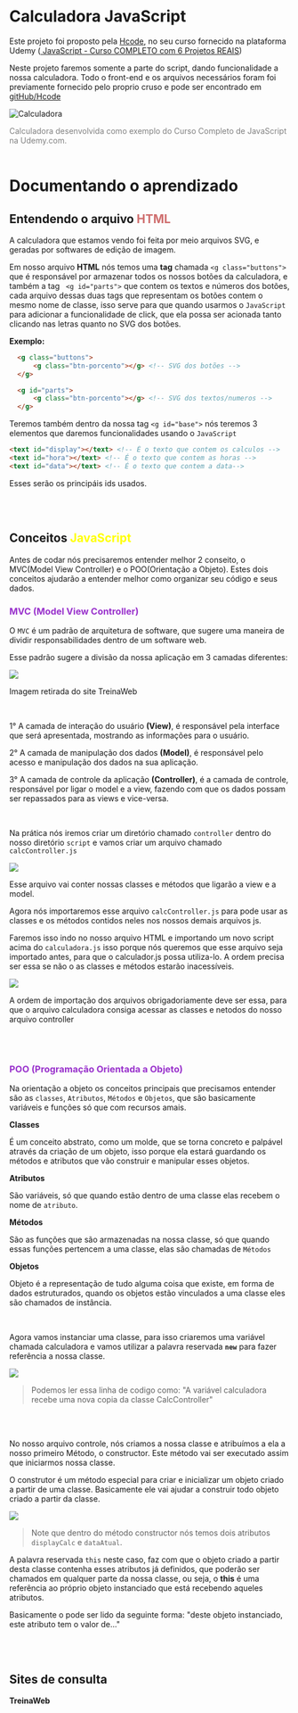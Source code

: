 # Calculadora JavaScript 
 
 
Este projeto foi proposto pela <a href="https://www.hcode.com.br">Hcode</a>, no seu curso fornecido na plataforma Udemy (<a href="https://www.udemy.com/course/javascript-curso-completo/"> 
JavaScript - Curso COMPLETO com 6 Projetos REAIS</a>) 
 
 
Neste projeto faremos somente a parte do script, dando funcionalidade a nossa calculadora. 
Todo o front-end e os arquivos necessários foram foi previamente fornecido pelo proprio cruso e pode ser encontrado em <a  href="https://github.com/hcodebr/curso-javascript-projeto-calculadora-clone">gitHub/Hcode</a> 
 
 
 
![Calculadora](https://firebasestorage.googleapis.com/v0/b/hcode-com-br.appspot.com/o/calculadora-hcode.jpg?alt=media&token=5406aa3f-b965-401c-9b4e-654609c78b33) 
<p style="color:grey; padding:0; margin: 0;">Calculadora desenvolvida como exemplo do Curso Completo de JavaScript na Udemy.com.</p> 
 
 
<br> 
 
# Documentando o aprendizado  


## **Entendendo o arquivo **<span style="color: rgb(207, 110, 110);">HTML<span>****

A calculadora que estamos vendo foi feita por meio arquivos SVG, e geradas por softwares de edição de imagem.  
 
 
Em nosso arquivo **HTML** nós temos uma **tag** chamada ```<g class="buttons">``` que é responsável por armazenar todos os nossos botões da calculadora, e também a tag ``` <g id="parts">``` que contem os  textos e números dos botões, cada arquivo dessas duas tags que representam os botões contem o mesmo nome de classe, isso serve para que quando usarmos o ```JavaScript``` para adicionar a funcionalidade de click, que ela possa ser acionada tanto clicando nas letras quanto no SVG dos botões. 

**Exemplo:**
```html
  <g class="buttons">
      <g class="btn-porcento"></g> <!-- SVG dos botões -->
  </g>

  <g id="parts">
      <g class="btn-porcento"></g> <!-- SVG dos textos/numeros -->
  </g>
```

Teremos também dentro da nossa tag ```<g id="base">``` nós teremos 3 elementos que daremos funcionalidades usando o ```JavaScript```

```html
<text id="display"></text> <!-- É o texto que contem os calculos -->
<text id="hora"></text> <!-- É o texto que contem as horas -->
<text id="data"></text> <!-- É o texto que contem a data-->
```
Esses serão os principáis ids usados.

<br>
<br>
 
## **Conceitos **<span style="color: yellow;">JavaScript<span>**** 
 
 
Antes de codar nós precisaremos entender melhor 2 conseito, o MVC(Model View Controller) e o POO(Orientação a Objeto). Estes dois conceitos ajudarão a entender melhor como organizar seu código e seus dados. 
 
 
**<h3 style="color:rgb(153,50,204); font-weight: bold;:">MVC (Model View Controller)</h3>** 
 
 
O ```MVC``` é um padrão de arquitetura de software, que sugere uma maneira de dividir responsabilidades dentro de um software web. 
 
 
Esse padrão sugere a divisão da nossa aplicação em 3 camadas diferentes: 
 
 
<img src="./img/MVC.PNG"> 
 
 
Imagem retirada do site <a hrf="https://www.treinaweb.com.br/blog/o-que-e-mvc">TreinaWeb</a>  
 
 
<br> 
 
 
1° A camada de interação do usuário **(View)**, é responsável pela interface que será apresentada, mostrando as informações para o usuário. 
 
 
2° A camada de manipulação dos dados **(Model)**, é responsável pelo acesso e manipulação dos dados na sua aplicação. 
 
 
3° A camada de controle da aplicação **(Controller)**, é a camada de controle, responsável por ligar o model e a view, fazendo com que os dados possam ser repassados para as views e vice-versa. 
 
 
<br> 
 
 
Na prática nós iremos criar um diretório chamado ```controller``` dentro do nosso diretório ```script``` e vamos criar um arquivo chamado ```calcController.js``` 
 
 
<img src="./img/usandoMVC.PNG"> 
 
 
Esse arquivo vai conter nossas classes e métodos que ligarão a view e a model. 
 
 
Agora nós importaremos esse arquivo ```calcController.js``` para pode usar as classes e os métodos contidos neles nos nossos demais arquivos js. 
 
 
Faremos isso indo no nosso arquivo HTML e importando um novo script acima do ```calculadora.js``` isso porque nós queremos que esse arquivo seja importado antes, para que o calculador.js possa utiliza-lo. 
A ordem precisa ser essa se não o as classes e métodos estarão inacessíveis. 

<img src="./img/import-controller.PNG">

A ordem de importação dos arquivos obrigadoriamente deve ser essa, para que o arquivo calculadora consiga acessar as classes e netodos do nosso arquivo controller
 
 
 
<br> 
<br> 
 
  
**<h3 style="color:rgb(153,50,204); font-weight: bold;:">POO (Programação Orientada a Objeto)</h3>**  
  
  
Na orientação a objeto os conceitos principais que precisamos entender são as ```classes```, ```Atributos```, ```Métodos``` e ```Objetos```, que são basicamente variáveis e funções só que com recursos amais.  
  
  
**Classes**   
  
  
É um conceito abstrato, como um molde, que se torna concreto e palpável através da criação de um objeto, isso porque ela estará guardando os métodos e atributos que vão construir e manipular esses objetos.   
  
  
**Atributos**  
  
  
São variáveis, só que quando estão dentro de uma classe elas recebem o nome de ```atributo```.  
  
  
**Métodos**  
  
  
São as funções que são armazenadas na nossa classe, só que quando essas funções pertencem a uma classe, elas são chamadas de ```Métodos```  
  
  
**Objetos**  
 
 
Objeto é a representação de tudo alguma coisa que existe, em forma de dados estruturados, quando os objetos estão vinculados a uma classe eles são chamados de instância.  
 
 
<br> 
 
 
 
Agora vamos instanciar uma classe, para isso criaremos uma variável chamada calculadora e vamos utilizar a palavra reservada **```new```** para fazer referência a nossa classe. 
 
 
<img src="./img/instancia-class.PNG"> 
 
 
> Podemos ler essa linha de codigo como: "A variável calculadora recebe uma nova copia da classe CalcController" 
 
 
<br> 
<br> 
 
 
No nosso arquivo controle, nós criamos a nossa classe e atribuímos a ela a nosso primeiro Método, o constructor. 
Este método vai ser executado assim que iniciarmos nossa classe. 
 
 
O construtor é um método especial para criar e inicializar um objeto criado a partir de uma classe. Basicamente ele vai ajudar a construir todo objeto criado a partir da classe. 
 
 
<img src="./img/constructor.PNG"> 
 
 
>Note que dentro do método constructor nós temos dois atributos ```displayCalc``` e ```dataAtual```. 
 
 
A palavra reservada ```this``` neste caso, faz com que o objeto criado a partir desta classe contenha esses atributos já definidos, que poderão ser chamados em qualquer parte da nossa classe, ou seja, o **this** é uma referência ao próprio objeto instanciado que está recebendo aqueles atributos. 
 
 
Basicamente o pode ser lido da seguinte forma: "deste objeto instanciado, este atributo tem o valor de..." 
 
 
 
 

 <br>
 <br>
  
## **Sites de consulta** 
 
 
**<a hrf="https://www.treinaweb.com.br/blog/o-que-e-mvc">TreinaWeb</a>** 
 